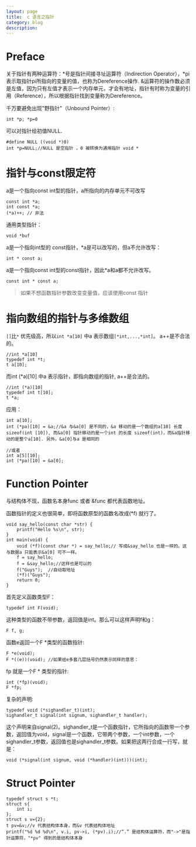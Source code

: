 ```yaml
---
layout: page
title:	c 语言之指针
category: blog
description: 
---
```

# Preface
关于指针有两种运算符：*号是指针间接寻址运算符（Indirection Operator），*pi表示取指针pi所指向的变量的值，也称为Dereference操作. &运算符的操作数必须是左值，因为只有左值才表示一个内存单元，才会有地址，指针有时称为变量的引用（Reference），所以根据指针找到变量称为Dereference。

千万要避免出现"野指针"（Unbound Pointer）: 

	int *p; *p=0

可以对指针给初值NULL.

	#define NULL ((void *)0)
	int *p=NULL;//NULL 是空指针 ，0 被转换为通用指针 void *

# 指针与const限定符
a是一个指向const int型的指针，a所指向的内存单元不可改写

	const int *a;
	int const *a;
	(*a)++; // 非法

通用类型指针：

    void *buf
	
a是一个指向int型的 const指针，*a是可以改写的，但a不允许改写：

	int * const a;

a是一个指向const int型的const指针，因此*a和a都不允许改写。

	const int * const a;

> 如果不想函数指针参数改变变量值，应该使用const 指针

# 指向数组的指针与多维数组
`[]`比`*` 优先级高，所以`int *a[10]` 中a 表示数组`[*int,...,*int]`。 a++是不合法的。

	//int *a[10]
	typedef int *t;
	t a[10];

而int (*a)[10] 中a 表示指针，即指向数组的指针, a++是合法的。

	//int (*a)[10]
	typedef int t[10];
	t *a;

应用：

	int a[10];
	int (*pa)[10] = &a;//&a 与&a[0] 是不同的，&a 移动的是一个数组的a[10] 长度 sizeof(int [10]), 而&a[0] 指针移动的是一个int 的长度 sizeof(int)，而&a指针移动的是整个a[10]. 另外，&a[0]与a 是相同的

	//或者
	int a[5][10];
	int (*pa)[10] = &a[0];

# Function Pointer
与结构体不现，函数名本身func 或者 &func 都代表函数地址。
	
函数指针的定义也很简单，即将函数原型的函数名改成(*f) 就行了。

	void say_hello(const char *str) {
		printf("Hello %s\n", str);
	}
	int main(void) {
		void (*f)(const char *) = say_hello;// 写成&say_hello 也是一样的。这与数据a 只能表示&a[0] 可不一样。
		f = say_hello;
		f = &say_hello;//这样也是可以的
		f("Guys");	//自动取地址
		(*f)("Guys");
		return 0;
	}

首先定义函数类型F：

	typedef int F(void);

这种类型的函数不带参数，返回值是int。那么可以这样声明f和g：

	F f, g;

函数e返回一个F *类型的函数指针: 

	F *e(void);
	F *((e))(void); //如果给e多套几层括号仍然表示同样的意思：

fp 就是一个F * 类型的指针:

	int (*fp)(void);
	F *fp;

复杂的声明:

	typedef void (*sighandler_t)(int);
	sighandler_t signal(int signum, sighandler_t handler);

这个声明来自signal(2)。sighandler_t是一个函数指针，它所指向的函数带一个参数，返回值为void，signal是一个函数，它带两个参数，一个int参数，一个sighandler_t参数，返回值也是sighandler_t参数。如果把这两行合成一行写，就是：

	void (*signal(int signum, void (*handler)(int)))(int);

# Struct Pointer

	typedef struct s *t;
	struct s{
		int i;
	};
	struct s v={2};
	t pv=&v;//v 代表结构体本身，而&v 代表结构体地址
	printf("%d %d %d\n", v.i, pv->i, (*pv).i);//“.” 是结构体运算符，而"->"是指针运算符，"*pv" 得到的是结构体本身
